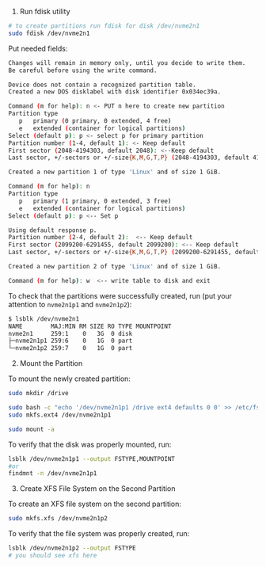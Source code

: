 
1. Run fdisk utility

```bash
# to create partitions run fdisk for disk /dev/nvme2n1
sudo fdisk /dev/nvme2n1
```

Put needed fields:

```sh
Changes will remain in memory only, until you decide to write them.
Be careful before using the write command.

Device does not contain a recognized partition table.
Created a new DOS disklabel with disk identifier 0x034ec39a.

Command (m for help): n <- PUT n here to create new partition
Partition type
   p   primary (0 primary, 0 extended, 4 free)
   e   extended (container for logical partitions)
Select (default p): p <- select p for primary partition
Partition number (1-4, default 1): <- Keep default 
First sector (2048-4194303, default 2048): <--Keep default
Last sector, +/-sectors or +/-size{K,M,G,T,P} (2048-4194303, default 4194303): +1G <-- Set 1G here

Created a new partition 1 of type 'Linux' and of size 1 GiB.

Command (m for help): n
Partition type
   p   primary (1 primary, 0 extended, 3 free)
   e   extended (container for logical partitions)
Select (default p): p <-- Set p

Using default response p.
Partition number (2-4, default 2):  <-- Keep default
First sector (2099200-6291455, default 2099200): <-- Keep default
Last sector, +/-sectors or +/-size{K,M,G,T,P} (2099200-6291455, default 6291455): +1G

Created a new partition 2 of type 'Linux' and of size 1 GiB.

Command (m for help): w  <-- write table to disk and exit
```

To check that the partitions were successfully created, run (put your attention to `nvme2n1p1` and `nvme2n1p2`):

```bash
$ lsblk /dev/nvme2n1
NAME        MAJ:MIN RM SIZE RO TYPE MOUNTPOINT
nvme2n1     259:1    0   3G  0 disk 
├─nvme2n1p1 259:6    0   1G  0 part 
└─nvme2n1p2 259:7    0   1G  0 part 
```

2. Mount the Partition

To mount the newly created partition:
```bash
sudo mkdir /drive

sudo bash -c "echo '/dev/nvme2n1p1 /drive ext4 defaults 0 0' >> /etc/fstab"
sudo mkfs.ext4 /dev/nvme2n1p1

sudo mount -a
```

To verify that the disk was properly mounted, run:

```bash
lsblk /dev/nvme2n1p1 --output FSTYPE,MOUNTPOINT
#or 
findmnt -n /dev/nvme2n1p1
```

3. Create XFS File System on the Second Partition

To create an XFS file system on the second partition:

```bash
sudo mkfs.xfs /dev/nvme2n1p2
```

To verify that the file system was properly created, run:

```bash
lsblk /dev/nvme2n1p2 --output FSTYPE
# you should see xfs here
```
